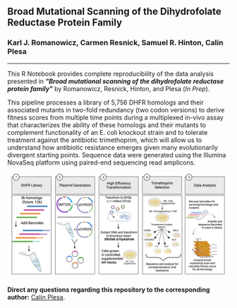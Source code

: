 ## Broad Mutational Scanning of the Dihydrofolate Reductase Protein Family

### Karl J. Romanowicz, Carmen Resnick, Samuel R. Hinton, Calin Plesa
_____________________________________

This R Notebook provides complete reproducibility of the data analysis presented in ***"Broad mutational scanning of the dihydrofolate reductase protein family"*** by Romanowicz, Resnick, Hinton, and Plesa (*In Prep*).

This pipeline processes a library of 5,756 DHFR homologs and their associated mutants in two-fold redundancy (two codon versions) to derive fitness scores from multiple time points during a multiplexed in-vivo assay that characterizes the ability of these homologs and their mutants to complement functionality of an E. coli knockout strain and to tolerate treatment against the antibiotic trimethoprim, which will allow us to understand how antibiotic resistance emerges given many evolutionarily divergent starting points. Sequence data were generated using the Illumina NovaSeq platform using paired-end sequencing read amplicons.

![](Data/Images/methods.png)

**Direct any questions regarding this repository to the corresponding author:** [Calin Plesa](mailto:calin@uoregon.edu).
